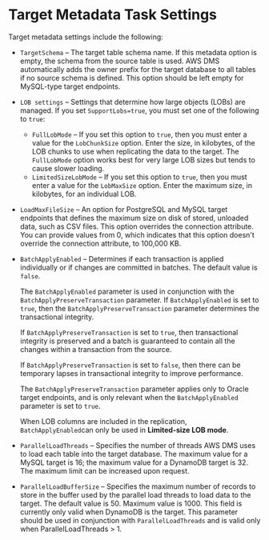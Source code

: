 # Target Metadata Task Settings<a name="CHAP_Tasks.CustomizingTasks.TaskSettings.TargetMetadata"></a>

Target metadata settings include the following:
+ `TargetSchema` – The target table schema name\. If this metadata option is empty, the schema from the source table is used\. AWS DMS automatically adds the owner prefix for the target database to all tables if no source schema is defined\. This option should be left empty for MySQL\-type target endpoints\. 
+ `LOB settings` – Settings that determine how large objects \(LOBs\) are managed\. If you set `SupportLobs=true`, you must set one of the following to `true`: 
  + `FullLobMode` – If you set this option to `true`, then you must enter a value for the `LobChunkSize` option\. Enter the size, in kilobytes, of the LOB chunks to use when replicating the data to the target\. The `FullLobMode` option works best for very large LOB sizes but tends to cause slower loading\.
  + `LimitedSizeLobMode` – If you set this option to `true`, then you must enter a value for the `LobMaxSize` option\. Enter the maximum size, in kilobytes, for an individual LOB\.
+ `LoadMaxFileSize` – An option for PostgreSQL and MySQL target endpoints that defines the maximum size on disk of stored, unloaded data, such as CSV files\. This option overrides the connection attribute\. You can provide values from 0, which indicates that this option doesn't override the connection attribute, to 100,000 KB\.
+ `BatchApplyEnabled` – Determines if each transaction is applied individually or if changes are committed in batches\. The default value is `false`\.

  The `BatchApplyEnabled` parameter is used in conjunction with the `BatchApplyPreserveTransaction` parameter\. If `BatchApplyEnabled` is set to `true`, then the `BatchApplyPreserveTransaction` parameter determines the transactional integrity\. 

  If `BatchApplyPreserveTransaction` is set to `true`, then transactional integrity is preserved and a batch is guaranteed to contain all the changes within a transaction from the source\.

  If `BatchApplyPreserveTransaction` is set to `false`, then there can be temporary lapses in transactional integrity to improve performance\. 

  The `BatchApplyPreserveTransaction` parameter applies only to Oracle target endpoints, and is only relevant when the `BatchApplyEnabled` parameter is set to `true`\.

  When LOB columns are included in the replication, `BatchApplyEnabled`can only be used in **Limited\-size LOB mode**\.
+ `ParallelLoadThreads` – Specifies the number of threads AWS DMS uses to load each table into the target database\. The maximum value for a MySQL target is 16; the maximum value for a DynamoDB target is 32\. The maximum limit can be increased upon request\.
+ `ParallelLoadBufferSize` – Specifies the maximum number of records to store in the buffer used by the parallel load threads to load data to the target\. The default value is 50\. Maximum value is 1000\. This field is currently only valid when DynamoDB is the target\. This parameter should be used in conjunction with `ParallelLoadThreads` and is valid only when ParallelLoadThreads > 1\.